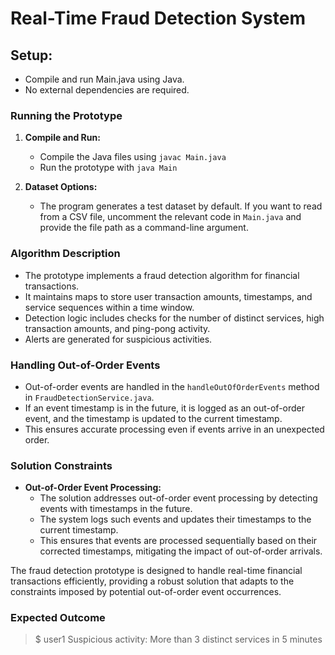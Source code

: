 
# Real-Time Fraud Detection System

## Setup:
- Compile and run Main.java using Java.
- No external dependencies are required.

### Running the Prototype

1. **Compile and Run:**
    - Compile the Java files using `javac Main.java` 
    - Run the prototype with `java Main`

2. **Dataset Options:**
    - The program generates a test dataset by default. If you want to read from a CSV file, uncomment the relevant code in `Main.java` and provide the file path as a command-line argument.

### Algorithm Description

- The prototype implements a fraud detection algorithm for financial transactions.
- It maintains maps to store user transaction amounts, timestamps, and service sequences within a time window.
- Detection logic includes checks for the number of distinct services, high transaction amounts, and ping-pong activity.
- Alerts are generated for suspicious activities.

### Handling Out-of-Order Events

- Out-of-order events are handled in the `handleOutOfOrderEvents` method in `FraudDetectionService.java`.
- If an event timestamp is in the future, it is logged as an out-of-order event, and the timestamp is updated to the current timestamp.
- This ensures accurate processing even if events arrive in an unexpected order.

### Solution Constraints

- **Out-of-Order Event Processing:**
    - The solution addresses out-of-order event processing by detecting events with timestamps in the future.
    - The system logs such events and updates their timestamps to the current timestamp.
    - This ensures that events are processed sequentially based on their corrected timestamps, mitigating the impact of out-of-order arrivals.

The fraud detection prototype is designed to handle real-time financial transactions efficiently, providing a robust solution that adapts to the constraints imposed by potential out-of-order event occurrences.

### Expected Outcome

> $ user1 Suspicious activity: More than 3 distinct services in 5 minutes

